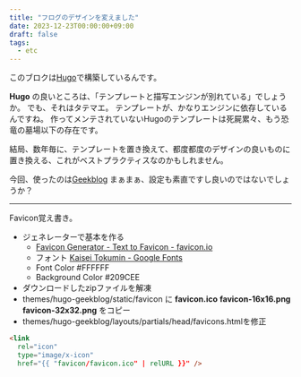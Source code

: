 ```yaml
---
title: "フログのデザインを変えました"
date: 2023-12-23T00:00:00+09:00
draft: false
tags:
  - etc
---
```

このブロクは[Hugo](https://gohugo.io/ "The world’s fastest framework for building websites | Hugo")で構築しているんです。

**Hugo** の良いところは、「テンプレートと描写エンジンが別れている」でしょうか。 でも、それはタテマエ。 テンプレートが、かなりエンジンに依存しているんですね。 作ってメンテされていないHugoのテンプレートは死屍累々、もう恐竜の墓場以下の存在です。

結局、数年毎に、テンプレートを置き換えて、都度都度のデザインの良いものに置き換える、これがベストプラクティスなのかもしれません。

今回、使ったのは[Geekblog](https://hugo-geekblog.geekdocs.de/) まぁまぁ、設定も素直ですし良いのではないでしょうか？

_____

Favicon覚え書き。

* ジェネレーターで基本を作る
    * [Favicon Generator - Text to Favicon - favicon.io](https://favicon.io/favicon-generator/)
    * フォント [Kaisei Tokumin - Google Fonts](https://fonts.google.com/specimen/Kaisei+Tokumin)
    * Font Color #FFFFFF
    * Background Color #209CEE
* ダウンロードしたzipファイルを解凍
* themes/hugo-geekblog/static/favicon に **favicon.ico** **favicon-16x16.png** **favicon-32x32.png** をコピー
* themes/hugo-geekblog/layouts/partials/head/favicons.htmlを修正

```html
<link
  rel="icon"
  type="image/x-icon"
  href="{{ "favicon/favicon.ico" | relURL }}" />
```